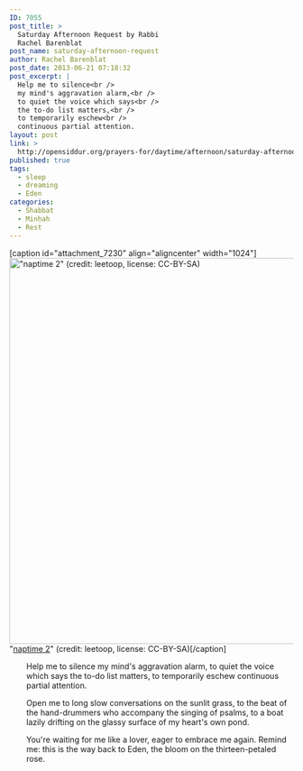 ```yaml
---
ID: 7055
post_title: >
  Saturday Afternoon Request by Rabbi
  Rachel Barenblat
post_name: saturday-afternoon-request
author: Rachel Barenblat
post_date: 2013-06-21 07:18:32
post_excerpt: |
  Help me to silence<br />
  my mind's aggravation alarm,<br />
  to quiet the voice which says<br />
  the to-do list matters,<br />
  to temporarily eschew<br />
  continuous partial attention.
layout: post
link: >
  http://opensiddur.org/prayers-for/daytime/afternoon/saturday-afternoon-request/
published: true
tags:
  - sleep
  - dreaming
  - Eden
categories:
  - Shabbat
  - Minḥah
  - Rest
---
```

[caption id="attachment_7230" align="aligncenter" width="1024"]<a href="http://opensiddur.org/wp-content/uploads/2013/06/naptime-2-by-leetoop-CC-BY-SA.jpg"><img class="size-full wp-image-7230" alt="&quot;naptime 2&quot; (credit: leetoop, license: CC-BY-SA)" src="http://opensiddur.org/wp-content/uploads/2013/06/naptime-2-by-leetoop-CC-BY-SA.jpg" width="1024" height="685" /></a> "<a href="http://www.flickr.com/photos/9027208@N03/2953681752/in/photolist-5v1oFs">naptime 2</a>" (credit: leetoop, license: CC-BY-SA)[/caption]
<p style="padding-left: 30px;">Help me to silence
my mind's aggravation alarm,
to quiet the voice which says
the to-do list matters,
to temporarily eschew
continuous partial attention.</p>
<p style="padding-left: 30px;">Open me to long slow conversations
on the sunlit grass, to the beat
of the hand-drummers who accompany
the singing of psalms, to a boat
lazily drifting on the glassy surface
of my heart's own pond.</p>
<p style="padding-left: 30px;">You're waiting for me
like a lover, eager
to embrace me again.
Remind me: this is the way
back to Eden, the bloom
on the thirteen-petaled rose.</p>